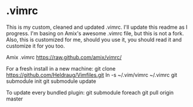 # .vimrc

This is my custom, cleaned and updated .vimrc. I'll update this readme as I
progress. I'm basing on Amix's awesome .vimrc file, but this is not a fork.
Also, this is customized for me, should you use it, you should read it and
customize it for you too.

Amix .vimrc
    https://raw.github.com/amix/vimrc/

For a fresh install in a new machine:
    git clone https://github.com/Heldraug/Vimfiles.git
    ln -s ~/.vim/vimrc ~/.vimrc
    git submodule init
    git submodule update

To update every bundled plugin:
    git submodule foreach git pull origin master
